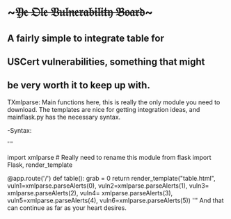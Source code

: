 # ~~~~~~~𝔜𝔢 𝔒𝔩𝔢 𝔙𝔲𝔩𝔫𝔢𝔯𝔞𝔟𝔦𝔩𝔦𝔱𝔶 𝔅𝔬𝔞𝔯𝔡~~~~~~~
## A fairly simple to integrate table for
## USCert vulnerabilities, something that might
## be very worth it to keep up with.

TXmlparse: Main functions here, this is really the only module you need to download. The templates are nice for getting integration ideas, and mainflask.py has the necessary syntax.

-Syntax:

'''
 
import xmlparse    # Really need to rename this module
from flask import Flask, render_template
 
@app.route('/')
def table():
    grab = 0
    return render_template("table.html",
                            vuln1=xmlparse.parseAlerts(0),
                            vuln2=xmlparse.parseAlerts(1),
                            vuln3= xmlparse.parseAlerts(2),
                            vuln4= xmlparse.parseAlerts(3),
                            vuln5=xmlparse.parseAlerts(4),
                            vuln6=xmlparse.parseAlerts(5))
'''
And that can continue as far as your heart desires.
